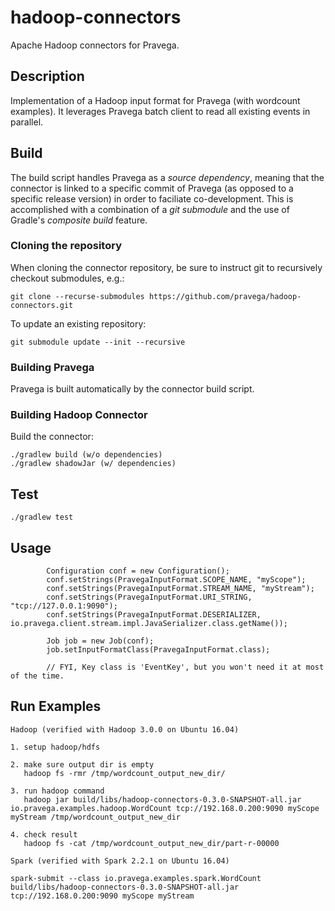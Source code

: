 # hadoop-connectors
Apache Hadoop connectors for Pravega.

Description
-----------

Implementation of a Hadoop input format for Pravega (with wordcount examples). It leverages Pravega batch client to read all existing events in parallel.

Build
-------
The build script handles Pravega as a _source dependency_, meaning that the connector is linked to a specific commit of Pravega (as opposed to a specific release version) in order to faciliate co-development.  This is accomplished with a combination of a _git submodule_ and the use of Gradle's _composite build_ feature. 

### Cloning the repository
When cloning the connector repository, be sure to instruct git to recursively checkout submodules, e.g.:
```
git clone --recurse-submodules https://github.com/pravega/hadoop-connectors.git
```

To update an existing repository:
```
git submodule update --init --recursive
```

### Building Pravega
Pravega is built automatically by the connector build script.

### Building Hadoop Connector
Build the connector:
```
./gradlew build (w/o dependencies)
./gradlew shadowJar (w/ dependencies)
```

Test
-------
```
./gradlew test
```

Usage
-----
```
        Configuration conf = new Configuration();
        conf.setStrings(PravegaInputFormat.SCOPE_NAME, "myScope");
        conf.setStrings(PravegaInputFormat.STREAM_NAME, "myStream");
        conf.setStrings(PravegaInputFormat.URI_STRING, "tcp://127.0.0.1:9090");
        conf.setStrings(PravegaInputFormat.DESERIALIZER, io.pravega.client.stream.impl.JavaSerializer.class.getName());

        Job job = new Job(conf);
        job.setInputFormatClass(PravegaInputFormat.class);

        // FYI, Key class is 'EventKey', but you won't need it at most of the time.
```

Run Examples
---

```
Hadoop (verified with Hadoop 3.0.0 on Ubuntu 16.04)

1. setup hadoop/hdfs

2. make sure output dir is empty
   hadoop fs -rmr /tmp/wordcount_output_new_dir/

3. run hadoop command
   hadoop jar build/libs/hadoop-connectors-0.3.0-SNAPSHOT-all.jar io.pravega.examples.hadoop.WordCount tcp://192.168.0.200:9090 myScope myStream /tmp/wordcount_output_new_dir

4. check result
   hadoop fs -cat /tmp/wordcount_output_new_dir/part-r-00000
```

```
Spark (verified with Spark 2.2.1 on Ubuntu 16.04)

spark-submit --class io.pravega.examples.spark.WordCount build/libs/hadoop-connectors-0.3.0-SNAPSHOT-all.jar tcp://192.168.0.200:9090 myScope myStream
```

